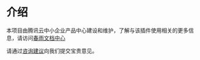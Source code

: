 # 介绍
本项目由腾讯云中小企业产品中心建设和维护，了解与该插件使用相关的更多信息，请访问[春雨文档中心](https://openapp.qq.com/docs/DiscuzX/center.html)

请通过[咨询建议](https://support.qq.com/products/164613)向我们提交宝贵意见。


